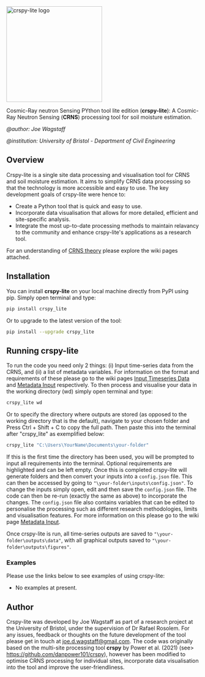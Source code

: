 <img src="assets/logo.png" alt="crspy-lite logo" width="250"/>

Cosmic-Ray neutron Sensing PYthon tool lite edition (**crspy-lite**): A Cosmic-Ray Neutron Sensing (**CRNS**) processing tool for soil moisture estimation.

*@author: Joe Wagstaff*

*@institution: University of Bristol - Department of Civil Engineering*

## Overview

Crspy-lite is a single site data processing and visualisation tool for CRNS and soil moisture estimation. It aims to simplify CRNS data processing so that the technology is more accessible and easy to use. The key development goals of crspy-lite were hence to: 

* Create a Python tool that is quick and easy to use.
* Incorporate data visualisation that allows for more detailed, efficient and site-specific analysis.
* Integrate the most up-to-date processing methods to maintain relavancy to the community and enhance crspy-lite's applications as a research tool. 

For an understanding of [CRNS theory](https://github.com/Joe-Wagstaff/crspy-lite/wiki/CRNS-Theory) please explore the wiki pages attached.

## Installation 

You can install **crspy-lite** on your local machine directly from PyPI using pip. Simply open terminal and type:

```bash
pip install crspy_lite  
```

Or to upgrade to the latest version of the tool:

```bash
pip install --upgrade crspy_lite
```

## Running crspy-lite

To run the code you need only 2 things: (i) Input time-series data from the CRNS, and (ii) a list of metadata variables. For information on the format and requirements of these please go to the wiki pages [Input Timeseries Data](https://github.com/Joe-Wagstaff/crspy-lite/wiki/Input-Timeseries-Data) and [Metadata Input](https://github.com/Joe-Wagstaff/crspy-lite/wiki/Metadata-Input) respectively. To then process and visualise your data in the working directory (wd) simply open terminal and type:

```bash
crspy_lite wd
```

Or to specify the directory where outputs are stored (as opposed to the working directory that is the default), navigate to your chosen folder and Press Ctrl + Shift + C to copy the full path. Then paste this into the terminal after "crspy_lite" as exemplified below:

```bash
crspy_lite "C:\Users\YourName\Documents\your-folder"
```

If this is the first time the directory has been used, you will be prompted to input all requirements into the terminal. Optional requirements are highlighted and can be left empty. Once this is completed crspy-lite will generate folders and then convert your inputs into a `config.json` file. This can then be accessed by going to `"\your-folder\inputs\config.json"`. To change the inputs simply open, edit and then save the `config.json` file. The code can then be re-run (exactly the same as above) to incorporate the changes. The `config.json` file also contains variables that can be edited to personalise the processing such as different research methodologies, limits and visualisation features. For more information on this please go to the wiki page [Metadata Input](https://github.com/Joe-Wagstaff/crspy-lite/wiki/Metadata-Input).

Once crspy-lite is run, all time-series outputs are saved to `"\your-folder\outputs\data"`, with all graphical outputs saved to `"\your-folder\outputs\figures"`.

### Examples

Please use the links below to see examples of using crspy-lite:

* No examples at present.


## Author

Crspy-lite was developed by Joe Wagstaff as part of a research project at the University of Bristol, under the supervision of Dr Rafael Rosolem. For any issues, feedback or thoughts on the future development of the tool please get in touch at joe.d.wagstaff@gmail.com. The code was originally based on the multi-site processing tool **crspy** by Power et al. (2021) (see> https://github.com/danpower101/crspy), however has been modified to optimise CRNS processing for individual sites, incorporate data visualisation into the tool and improve the user-friendliness.
